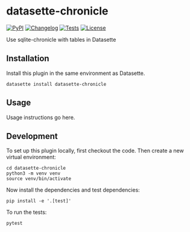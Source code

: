 # datasette-chronicle

[![PyPI](https://img.shields.io/pypi/v/datasette-chronicle.svg)](https://pypi.org/project/datasette-chronicle/)
[![Changelog](https://img.shields.io/github/v/release/simonw/datasette-chronicle?include_prereleases&label=changelog)](https://github.com/simonw/datasette-chronicle/releases)
[![Tests](https://github.com/simonw/datasette-chronicle/workflows/Test/badge.svg)](https://github.com/simonw/datasette-chronicle/actions?query=workflow%3ATest)
[![License](https://img.shields.io/badge/license-Apache%202.0-blue.svg)](https://github.com/simonw/datasette-chronicle/blob/main/LICENSE)

Use sqlite-chronicle with tables in Datasette

## Installation

Install this plugin in the same environment as Datasette.

    datasette install datasette-chronicle

## Usage

Usage instructions go here.

## Development

To set up this plugin locally, first checkout the code. Then create a new virtual environment:

    cd datasette-chronicle
    python3 -m venv venv
    source venv/bin/activate

Now install the dependencies and test dependencies:

    pip install -e '.[test]'

To run the tests:

    pytest
